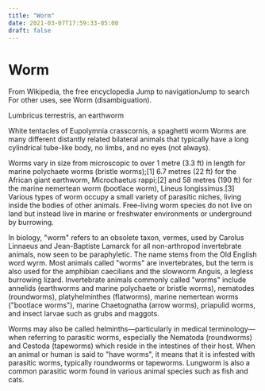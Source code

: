 ```yaml
---
title: "Worm"
date: 2021-03-07T17:59:33-05:00
draft: false
---
```



# Worm
From Wikipedia, the free encyclopedia
Jump to navigationJump to search
For other uses, see Worm (disambiguation).

Lumbricus terrestris, an earthworm

White tentacles of Eupolymnia crasscornis, a spaghetti worm
Worms are many different distantly related bilateral animals that typically have a long cylindrical tube-like body, no limbs, and no eyes (not always).

Worms vary in size from microscopic to over 1 metre (3.3 ft) in length for marine polychaete worms (bristle worms);[1] 6.7 metres (22 ft) for the African giant earthworm, Microchaetus rappi;[2] and 58 metres (190 ft) for the marine nemertean worm (bootlace worm), Lineus longissimus.[3] Various types of worm occupy a small variety of parasitic niches, living inside the bodies of other animals. Free-living worm species do not live on land but instead live in marine or freshwater environments or underground by burrowing.

In biology, "worm" refers to an obsolete taxon, vermes, used by Carolus Linnaeus and Jean-Baptiste Lamarck for all non-arthropod invertebrate animals, now seen to be paraphyletic. The name stems from the Old English word wyrm. Most animals called "worms" are invertebrates, but the term is also used for the amphibian caecilians and the slowworm Anguis, a legless burrowing lizard. Invertebrate animals commonly called "worms" include annelids (earthworms and marine polychaete or bristle worms), nematodes (roundworms), platyhelminthes (flatworms), marine nemertean worms ("bootlace worms"), marine Chaetognatha (arrow worms), priapulid worms, and insect larvae such as grubs and maggots.

Worms may also be called helminths—particularly in medical terminology—when referring to parasitic worms, especially the Nematoda (roundworms) and Cestoda (tapeworms) which reside in the intestines of their host. When an animal or human is said to "have worms", it means that it is infested with parasitic worms, typically roundworms or tapeworms. Lungworm is also a common parasitic worm found in various animal species such as fish and cats.
